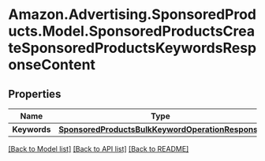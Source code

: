 # Amazon.Advertising.SponsoredProducts.Model.SponsoredProductsCreateSponsoredProductsKeywordsResponseContent

## Properties

Name | Type | Description | Notes
------------ | ------------- | ------------- | -------------
**Keywords** | [**SponsoredProductsBulkKeywordOperationResponse**](SponsoredProductsBulkKeywordOperationResponse.md) |  | 

[[Back to Model list]](../README.md#documentation-for-models) [[Back to API list]](../README.md#documentation-for-api-endpoints) [[Back to README]](../README.md)

